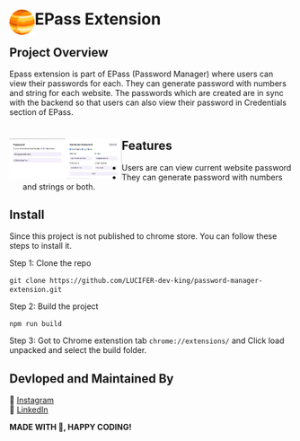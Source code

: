 # <img src="public/icons/icon_48.png" width="45" align="left"> EPass Extension

## Project Overview

Epass extension is part of EPass (Password Manager) where users can view their passwords for each. They can generate password with numbers and string for each website. The passwords which are created are in sync with the backend so that users can also view their password in Credentials section of EPass.

# <img src="images/1.png" width="100" align="left">

# <img src="images/2.png" width="100" align="left">

## Features

- Users are can view current website password
- They can generate password with numbers and strings or both.

## Install

Since this project is not published to chrome store. You can follow these steps to install it.

Step 1: Clone the repo

```
git clone https://github.com/LUCIFER-dev-king/password-manager-extension.git
```

Step 2: Build the project

```
npm run build
```

Step 3: Got to Chrome extenstion tab `chrome://extensions/` and Click load unpacked and select the build folder.

## Devloped and Maintained By

📸 [Instagram](https://www.instagram.com/lucifer_the_king/?hl=en) <br />
🧳 [LinkedIn](https://www.linkedin.com/in/nihal-ahamed-m-s-7b6808190/)
<br>

**MADE WITH 💖, HAPPY CODING!**
